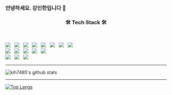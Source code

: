 ### 안녕하세요. 강인한입니다 👋

<!--
**kih7485/kih7485** is a ✨ _special_ ✨ repository because its `README.md` (this file) appears on your GitHub profile.

Here are some ideas to get you started:

- 🔭 I’m currently working on ...
- 🌱 I’m currently learning ...
- 👯 I’m looking to collaborate on ...
- 🤔 I’m looking for help with ...
- 💬 Ask me about ...
- 📫 How to reach me: ...
- 😄 Pronouns: ...
- ⚡ Fun fact: ...
-->

<h3 align="center"><b>🛠 Tech Stack 🛠</b></h3>
</br>
<p align="left">
<img src="https://img.shields.io/badge/HTML5-E34F26?style=flat-square&logo=HTML5&logoColor=white"/></a> &nbsp
<img src="https://img.shields.io/badge/CSS3-1572B6?style=flat-square&logo=CSS3&logoColor=white"/></a> &nbsp
<img src="https://img.shields.io/badge/JavaScript-F7DF1E?style=flat-square&logo=JavaScript&logoColor=white"/></a> &nbsp
<img src="https://img.shields.io/badge/typescript-00599C?style=flat-square&logo=Typescript&logoColor=white"/></a> &nbsp 
<img src="https://img.shields.io/badge/React-61DAFB?style=flat-square&logo=React&logoColor=white"/></a> &nbsp 
<img src="https://img.shields.io/badge/Next.js-000000?style=flat-square&logo=Next.js&logoColor=white"/></a> &nbsp
<img src="https://img.shields.io/badge/Vue-4FC08D?style=flat-square&logo=Vue.js&logoColor=white"/></a> &nbsp 
<img src="https://img.shields.io/badge/Svelte-FF3E00?style=flat-square&logo=Svelte&logoColor=white"/> &nbsp
</br>
<img src="https://img.shields.io/badge/Node.js-339933?style=flat-square&logo=Node.js&logoColor=white"/></a> &nbsp
<img src="https://img.shields.io/badge/Java-232F3E?style=flat-square&logo=JAVA&logoColor=white"/></a> &nbsp
<img src="https://img.shields.io/badge/Spring-6DB33F?style=flat-square&logo=Spring&logoColor=white"/></a> &nbsp
<img src="https://img.shields.io/badge/Spring Boot-6DB33F?style=flat-square&logo=Spring Boot&logoColor=white"/></a> &nbsp
<img src="https://img.shields.io/badge/Amazon AWS-232F3E?style=flat-square&logo=Amazon%20AWS&logoColor=white"/></a> &nbsp 
</br>
<img src="https://img.shields.io/badge/Oracle-red?style=flat-square&logo=Oracle&logoColor=white"/></a> &nbsp 
<img src="https://img.shields.io/badge/MySQL-4479A1?style=flat-square&logo=MySQL&logoColor=white"/></a> &nbsp 
<img src="https://img.shields.io/badge/Firebase-FFCA28?style=flat-square&logo=Firebase&logoColor=white"/></a> &nbsp 
</p>


-----
![kih7485's github stats](https://github-readme-stats.vercel.app/api?username=kih7485&show_icons=true&theme=merko)

-----
[![Top Langs](https://github-readme-stats.vercel.app/api/top-langs/?username=kih7485&layout=compact)](https://github.com/anuraghazra/github-readme-stats)
